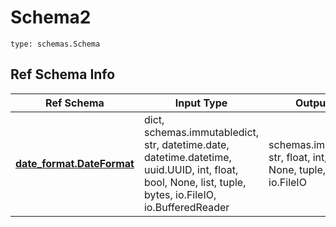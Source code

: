 # Schema2
```
type: schemas.Schema
```

## Ref Schema Info
Ref Schema | Input Type | Output Type
---------- | ---------- | -----------
[**date_format.DateFormat**](../../../../../../../../../components/schema/date_format.md) | dict, schemas.immutabledict, str, datetime.date, datetime.datetime, uuid.UUID, int, float, bool, None, list, tuple, bytes, io.FileIO, io.BufferedReader | schemas.immutabledict, str, float, int, bool, None, tuple, bytes, io.FileIO
